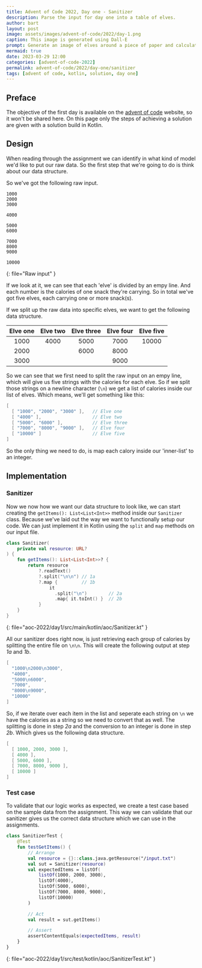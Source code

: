 ```yaml
---
title: Advent of Code 2022, Day one - Sanitizer
description: Parse the input for day one into a table of elves.
author: bart
layout: post
image: assets/images/advent-of-code/2022/day-1.png
caption: This image is generated using Dall-E
prompt: Generate an image of elves around a piece of paper and calculator while trying to calculate the largest number in a minimalistic flat style
mermaid: true
date: 2023-03-29 12:00
categories: [advent-of-code-2022]
permalink: advent-of-code/2022/day-one/sanitizer
tags: [advent of code, kotlin, solution, day one]
---
```


## Preface

The objective of the first day is available on the [advent of code](https://adventofcode.com/2022/day/1) website, so it won't be shared here. On this page only the
steps of achieving a solution are given with a solution build in Kotlin.

## Design

When reading through the assignment we can identify in what kind of model we'd like to put our raw data. So the first step that we're going to do is think about
our data structure.

So we've got the following raw input.

```
1000
2000
3000

4000

5000
6000

7000
8000
9000

10000
```
{: file="Raw input" }

If we look at it, we can see that each 'elve' is divided by an empy line. And each number is the calories of one snack they're carrying. So in total we've got five elves,
each carrying one or more snack(s).

If we split up the raw data into specific elves, we want to get the following data structure.

|Elve one|Elve two|Elve three|Elve four|Elve five|
|:------:|:------:|:--------:|:-------:|:-------:|
| 1000   | 4000   | 5000     | 7000    | 10000   |
| 2000   |        | 6000     | 8000    |         |
| 3000   |        |          | 9000    |         |

So we can see that we first need to split the raw input on an empy line, which will give us five strings with the calories for each elve. So if we split those strings on a newline character (`\n`)
we get a list of calories inside our list of elves. Which means, we'll get something like this:

```kotlin
[
  [ "1000", "2000", "3000" ],   // Elve one
  [ "4000" ],                   // Elve two
  [ "5000", "6000" ],           // Elve three
  [ "7000", "8000", "9000" ],   // Elve four
  [ "10000" ]                   // Elve five
]
```

So the only thing we need to do, is map each calory inside our 'inner-list' to an integer.

## Implementation

### Sanitizer

Now we now how we want our data structure to look like, we can start creating the `getItems(): List<List<Int>>` method inside our `Sanitizer` class.
Because we've laid out the way we want to functionally setup our code. We can just implement it in Kotlin using the `split` and `map` methods on our input file.

```kotlin
class Sanitizer(
    private val resource: URL?
) {
    fun getItems(): List<List<Int>>? {
        return resource
            ?.readText()
            ?.split("\n\n") // 1a
            ?.map {         // 1b
                it
                  .split("\n")        // 2a
                  .map{ it.toInt() }  // 2b
            }
    }
}
```
{: file="aoc-2022/day1/src/main/kotlin/aoc/Sanitizer.kt" }

All our sanitizer does right now, is just retrieving each group of calories by splitting the entire file on `\n\n`. This will create the following output at step _1a_ and _1b_.

```kotlin
[
  "1000\n2000\n3000",
  "4000",
  "5000\n6000",
  "7000",
  "8000\n9000",
  "10000"
]
```

So, if we iterate over each item in the list and seperate each string on `\n` we have the calories as a string so we need to convert that as well. The splitting is
done in step _2a_ and the conversion to an integer is done in step _2b_. Which gives us the following data structure.

```kotlin
[
  [ 1000, 2000, 3000 ],
  [ 4000 ],
  [ 5000, 6000 ],
  [ 7000, 8000, 9000 ],
  [ 10000 ]
]
```

### Test case

To validate that our logic works as expected, we create a test case based on the sample data from the assignment. This way we can validate that our sanitizer gives us the
correct data structure which we can use in the assignments.

```kotlin
class SanitizerTest {
    @Test
    fun testGetItems() {
        // Arrange
        val resource = {}::class.java.getResource("/input.txt")
        val sut = Sanitizer(resource)
        val expectedItems = listOf(
            listOf(1000, 2000, 3000),
            listOf(4000),
            listOf(5000, 6000),
            listOf(7000, 8000, 9000),
            listOf(10000)
        )

        // Act
        val result = sut.getItems()

        // Assert
        assertContentEquals(expectedItems, result)
    }
}
```
{: file="aoc-2022/day1/src/test/kotlin/aoc/SanitizerTest.kt" }
